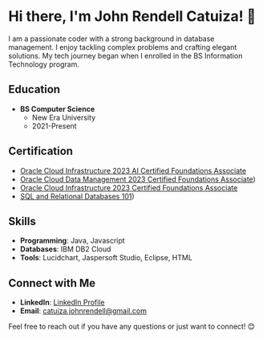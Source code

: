 # Hi there, I'm John Rendell Catuiza! 👋

I am a passionate coder with a strong background in database management. I enjoy tackling complex problems and crafting elegant solutions. My tech journey began when I enrolled in the BS Information Technology program.

## Education

- **BS Computer Science**
  - New Era University
  - 2021-Present

## Certification

- [Oracle Cloud Infrastructure 2023 AI Certified Foundations Associate]([Oracle_Cloud_AI_Certification_Link](https://catalog-education.oracle.com/pls/certview/sharebadge?id=622B83EC25B1124BBEAAA67F78AAF5ED9195B85F1B9AC7B61FEA43F2B83FC5C1))
- [Oracle Cloud Data Management 2023 Certified Foundations Associate](https://catalog-education.oracle.com/pls/certview/sharebadge?id=136F898A0CA0B714376326BC1C64568860260FC1AB080EA8809583171C8D544E))
- [Oracle Cloud Infrastructure 2023 Certified Foundations Associate]([Oracle_Cloud_Infrastructure_Certification_Link](https://catalog-education.oracle.com/pls/certview/sharebadge?id=6F8643777FEF836A05B2394ED56B2E8116D37DC5A336FD389D6F8D77200C8557))
- [SQL and Relational Databases 101](https://courses.cognitiveclass.ai/certificates/962f63d6d5ac48f8a9352b7d46218ec5))

## Skills

- **Programming**: Java, Javascript
- **Databases**: IBM DB2 Cloud
- **Tools**: Lucidchart, Jaspersoft Studio, Eclipse, HTML

## Connect with Me

- **LinkedIn**: [LinkedIn Profile](LinkedIn_Profile_Link)
- **Email**: catuiza.johnrendell@gmail.com

Feel free to reach out if you have any questions or just want to connect! 😊
